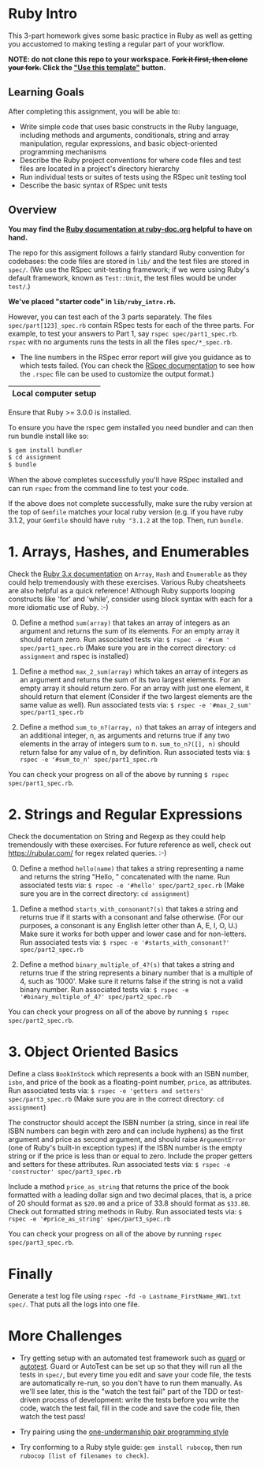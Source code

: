 Ruby Intro
=============

This 3-part homework gives some basic practice in Ruby as well as
getting you accustomed to making testing a regular part of your workflow.

**NOTE: do not clone this repo to your workspace. ~~Fork it first, then clone your fork.~~ Click the ["Use this template"](https://github.com/tamu-edu-students/hw-ruby-intro/generate) button.**


Learning Goals
--------------
After completing this assignment, you will be able to:

* Write simple code that uses basic constructs in the Ruby language, including methods and arguments, conditionals, string and array manipulation, regular expressions, and basic object-oriented programming mechanisms
* Describe the Ruby project conventions for where code files and test files are located in a project's directory hierarchy
* Run individual tests or suites of tests using the RSpec unit testing tool
* Describe the basic syntax of RSpec unit tests
 
Overview
--------

**You may find the [Ruby documentation at ruby-doc.org](https://ruby-doc.org) helpful to have on hand.**

The repo for this assigment follows a fairly standard Ruby convention for codebases: the code
files are stored in `lib/` and the test files are stored in `spec/`.
(We use the RSpec unit-testing framework; if we were using Ruby's default
framework, known as `Test::Unit`, the test files would be under
`test/`.)

**We've placed "starter code" in `lib/ruby_intro.rb`.**

However, you can test each of the 3 parts separately.  The files
`spec/part[123]_spec.rb` contain RSpec tests for each of the three
parts.  For example, to test your answers to Part 1, say `rspec
spec/part1_spec.rb`.  `rspec` with no arguments runs the tests in all
the files `spec/*_spec.rb`.

* The line numbers in the RSpec error report will
give you guidance as to which tests failed.  (You can check the [RSpec
documentation](http://rspec.info) to see how the `.rspec` file can be
used to customize the output format.)

| Local computer setup |
|-----|
Ensure that Ruby >= 3.0.0 is installed.

To ensure you have the rspec gem installed you need bundler and can then 
run bundle install like so:
```sh
$ gem install bundler
$ cd assignment
$ bundle
```
When the above completes successfully you'll have RSpec installed and can
run `rspec` from the command line to test your code.

If the above does not complete successfully, make sure the ruby version at the top of `Gemfile` matches your 
    local ruby version (e.g. if you have ruby 3.1.2, your `Gemfile` should have `ruby "3.1.2` at the top.  Then, 
    run `bundle`.

# 1. Arrays, Hashes, and Enumerables

Check the [Ruby 3.x documentation](http://ruby-doc.org) on `Array`,
`Hash` and `Enumerable` as they could help tremendously with these
    exercises. Various Ruby cheatsheets are also helpful as a quick reference! Although Ruby supports 
    looping constructs like 'for' and 'while', consider using block syntax with each for a more idiomatic use of Ruby. :-) 

0. Define a method `sum(array)` that takes an array of integers as an argument and returns the sum of its elements. 
    For an empty array it should return zero.  Run associated tests via:  `$ rspec -e '#sum ' spec/part1_spec.rb` 
    (Make sure you are in the correct directory: `cd assignment` and rspec is installed)


0. Define a method `max_2_sum(array)` which takes an array of integers as an argument and returns the sum of its two 
    largest elements. For an empty array it should return zero. For an array with just one element, it should 
    return that element (Consider if the two largest elements are the same value as well). 
    Run associated tests via:  `$ rspec -e '#max_2_sum' spec/part1_spec.rb`

0. Define a method `sum_to_n?(array, n)` that takes an array of integers and an additional integer, n, 
    as arguments and returns true if any two elements in the array of integers sum to n. `sum_to_n?([], n)` should 
    return false for any value of n, by definition. Run associated tests 
    via:  `$ rspec -e '#sum_to_n' spec/part1_spec.rb` 

You can check your progress on all of the above by running `$ rspec spec/part1_spec.rb`.


# 2. Strings and Regular Expressions

Check the documentation on String and Regexp as they could help tremendously with these exercises. For future reference as well, check out https://rubular.com/ for regex related queries. :-)

0. Define a method `hello(name)` that takes a string representing a name and returns the string "Hello, 
    " concatenated with the name. Run associated tests via:  `$ rspec -e '#hello' spec/part2_spec.rb` 
    (Make sure you are in the correct directory: `cd assignment`)

0. Define a method `starts_with_consonant?(s)` that takes a string and returns true if it starts 
    with a consonant and false otherwise. (For our purposes, a consonant is any English letter other 
    than A, E, I, O, U.) Make sure it works for both upper and lower case and for non-letters. Run 
    associated tests via:  `$ rspec -e '#starts_with_consonant?' spec/part2_spec.rb`

0. Define a method `binary_multiple_of_4?(s)` that takes a string and returns true if the string 
    represents a binary number that is a multiple of 4, such as '1000'. Make sure it returns false if 
    the string is not a valid binary number. Run associated tests 
    via:  `$ rspec -e '#binary_multiple_of_4?' spec/part2_spec.rb`

You can check your progress on all of the above by running `$ rspec spec/part2_spec.rb`.









# 3. Object Oriented Basics


Define a class `BookInStock` which represents a book with an ISBN number, `isbn`, and price of the book as 
    a floating-point number, `price`, as attributes. Run associated tests 
    via:  `$ rspec -e 'getters and setters' spec/part3_spec.rb` (Make sure you are in the correct 
    directory: `cd assignment`)

The constructor should accept the ISBN number (a string, since in real life ISBN numbers can begin with 
    zero and can include hyphens) as the first argument and price as second argument, and should 
    raise `ArgumentError` (one of Ruby's built-in exception types) if the ISBN number is the empty 
    string or if the price is less than or equal to zero.  Include the proper getters and setters 
    for these attributes. Run associated tests via:  `$ rspec -e 'constructor' spec/part3_spec.rb`

Include a method `price_as_string` that returns the price of the book formatted with a leading 
    dollar sign and two decimal places, that is, a price of 20 should format as `$20.00` and a 
    price of 33.8 should format as `$33.80`. Check out formatted string methods in Ruby. Run 
    associated tests via:  `$ rspec -e '#price_as_string' spec/part3_spec.rb`

You can check your progress on all of the above by running `rspec spec/part3_spec.rb`.

# Finally

Generate a test log file using `rspec -fd -o Lastname_FirstName_HW1.txt spec/`. That puts all the 
    logs into one file.

# More Challenges

* Try getting setup with 
an automated test framework such 
as [guard](http://code.tutsplus.com/tutorials/testing-your-ruby-code-with-guard-rspec-pry--cms-19974) 
or [autotest](https://rubygems.org/gems/minitest-autotest).  Guard or AutoTest can be set up so that 
they will run all the tests in `spec/`, but every time you edit and save 
your code file, the tests are automatically re-run, so you don't have to 
run them manually.  As we'll see later, this is the "watch the test fail" 
part of the TDD or test-driven process of development: write the tests before
you write the code, watch the test fail, fill in the code and save the code file, 
then watch the test pass!

* Try pairing using the [one-undermanship pair programming style](https://web.archive.org/web/20210601000000*/http://www.agileventures.org/remote-pair-programming/pair-programming-protocols)

* Try conforming to a Ruby style guide: `gem install rubocop`, then 
    run `rubocop [list of filenames to check]`.
